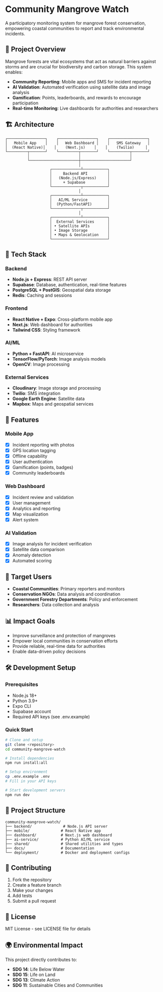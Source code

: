 # Community Mangrove Watch

A participatory monitoring system for mangrove forest conservation, empowering coastal communities to report and track environmental incidents.

## 🌿 Project Overview

Mangrove forests are vital ecosystems that act as natural barriers against storms and are crucial for biodiversity and carbon storage. This system enables:

- **Community Reporting**: Mobile apps and SMS for incident reporting
- **AI Validation**: Automated verification using satellite data and image analysis
- **Gamification**: Points, leaderboards, and rewards to encourage participation
- **Real-time Monitoring**: Live dashboards for authorities and researchers

## 🏗️ Architecture

```
┌─────────────────┐    ┌─────────────────┐    ┌─────────────────┐
│   Mobile App    │    │   Web Dashboard │    │   SMS Gateway   │
│  (React Native)│    │    (Next.js)    │    │    (Twilio)     │
└─────────┬───────┘    └─────────┬───────┘    └─────────┬───────┘
          │                      │                      │
          └──────────────────────┼──────────────────────┘
                                 │
                    ┌─────────────┴───────────┐
                    │     Backend API         │
                    │   (Node.js/Express)     │
                    │     + Supabase          │
                    └─────────────┬───────────┘
                                 │
                    ┌─────────────┴───────────┐
                    │   AI/ML Service         │
                    │  (Python/FastAPI)       │
                    └─────────────┬───────────┘
                                 │
                    ┌─────────────┴───────────┐
                    │  External Services      │
                    │ • Satellite APIs        │
                    │ • Image Storage         │
                    │ • Maps & Geolocation    │
                    └─────────────────────────┘
```

## 🚀 Tech Stack

### Backend
- **Node.js + Express**: REST API server
- **Supabase**: Database, authentication, real-time features
- **PostgreSQL + PostGIS**: Geospatial data storage
- **Redis**: Caching and sessions

### Frontend
- **React Native + Expo**: Cross-platform mobile app
- **Next.js**: Web dashboard for authorities
- **Tailwind CSS**: Styling framework

### AI/ML
- **Python + FastAPI**: AI microservice
- **TensorFlow/PyTorch**: Image analysis models
- **OpenCV**: Image processing

### External Services
- **Cloudinary**: Image storage and processing
- **Twilio**: SMS integration
- **Google Earth Engine**: Satellite data
- **Mapbox**: Maps and geospatial services

## 📱 Features

### Mobile App
- [x] Incident reporting with photos
- [x] GPS location tagging
- [x] Offline capability
- [x] User authentication
- [x] Gamification (points, badges)
- [x] Community leaderboards

### Web Dashboard
- [x] Incident review and validation
- [x] User management
- [x] Analytics and reporting
- [x] Map visualization
- [x] Alert system

### AI Validation
- [x] Image analysis for incident verification
- [x] Satellite data comparison
- [x] Anomaly detection
- [x] Automated scoring

## 🎯 Target Users

- **Coastal Communities**: Primary reporters and monitors
- **Conservation NGOs**: Data analysis and coordination
- **Government Forestry Departments**: Policy and enforcement
- **Researchers**: Data collection and analysis

## 📊 Impact Goals

- Improve surveillance and protection of mangroves
- Empower local communities in conservation efforts
- Provide reliable, real-time data for authorities
- Enable data-driven policy decisions

## 🛠️ Development Setup

### Prerequisites
- Node.js 18+
- Python 3.9+
- Expo CLI
- Supabase account
- Required API keys (see .env.example)

### Quick Start
```bash
# Clone and setup
git clone <repository>
cd community-mangrove-watch

# Install dependencies
npm run install:all

# Setup environment
cp .env.example .env
# Fill in your API keys

# Start development servers
npm run dev
```

## 📁 Project Structure

```
community-mangrove-watch/
├── backend/              # Node.js API server
├── mobile/              # React Native app
├── dashboard/           # Next.js web dashboard
├── ai-service/          # Python AI/ML service
├── shared/              # Shared utilities and types
├── docs/                # Documentation
└── deployment/          # Docker and deployment configs
```

## 🤝 Contributing

1. Fork the repository
2. Create a feature branch
3. Make your changes
4. Add tests
5. Submit a pull request

## 📄 License

MIT License - see LICENSE file for details

## 🌍 Environmental Impact

This project directly contributes to:
- **SDG 14**: Life Below Water
- **SDG 15**: Life on Land
- **SDG 13**: Climate Action
- **SDG 11**: Sustainable Cities and Communities
